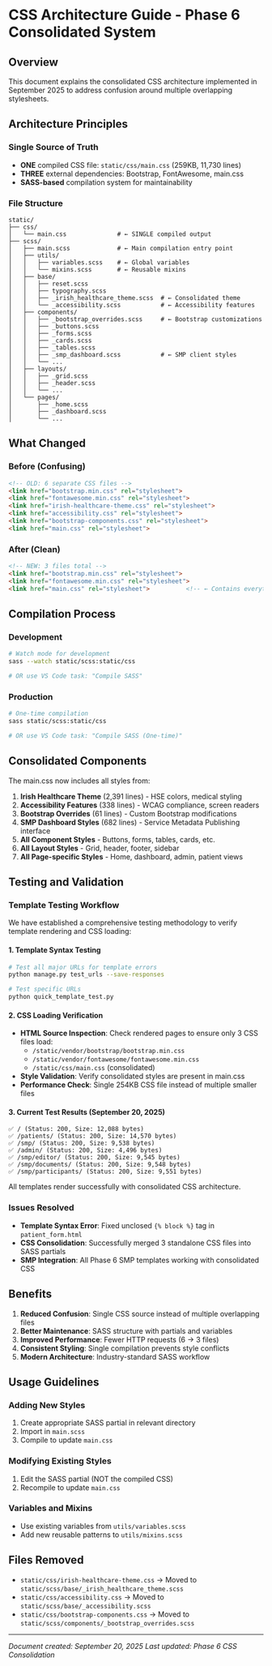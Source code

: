 # CSS Architecture Guide - Phase 6 Consolidated System

## Overview

This document explains the consolidated CSS architecture implemented in September 2025 to address confusion around multiple overlapping stylesheets.

## Architecture Principles

### Single Source of Truth

- **ONE** compiled CSS file: `static/css/main.css` (259KB, 11,730 lines)
- **THREE** external dependencies: Bootstrap, FontAwesome, main.css
- **SASS-based** compilation system for maintainability

### File Structure

```
static/
├── css/
│   └── main.css              # ← SINGLE compiled output
├── scss/
│   ├── main.scss             # ← Main compilation entry point
│   ├── utils/
│   │   ├── variables.scss    # ← Global variables
│   │   └── mixins.scss       # ← Reusable mixins
│   ├── base/
│   │   ├── reset.scss
│   │   ├── typography.scss
│   │   ├── _irish_healthcare_theme.scss  # ← Consolidated theme
│   │   └── _accessibility.scss           # ← Accessibility features
│   ├── components/
│   │   ├── _bootstrap_overrides.scss     # ← Bootstrap customizations
│   │   ├── _buttons.scss
│   │   ├── _forms.scss
│   │   ├── _cards.scss
│   │   ├── _tables.scss
│   │   ├── _smp_dashboard.scss           # ← SMP client styles
│   │   └── ...
│   ├── layouts/
│   │   ├── _grid.scss
│   │   ├── _header.scss
│   │   └── ...
│   └── pages/
│       ├── _home.scss
│       ├── _dashboard.scss
│       └── ...
```

## What Changed

### Before (Confusing)

```html
<!-- OLD: 6 separate CSS files -->
<link href="bootstrap.min.css" rel="stylesheet">
<link href="fontawesome.min.css" rel="stylesheet">
<link href="irish-healthcare-theme.css" rel="stylesheet">
<link href="accessibility.css" rel="stylesheet">
<link href="bootstrap-components.css" rel="stylesheet">
<link href="main.css" rel="stylesheet">
```

### After (Clean)

```html
<!-- NEW: 3 files total -->
<link href="bootstrap.min.css" rel="stylesheet">
<link href="fontawesome.min.css" rel="stylesheet">
<link href="main.css" rel="stylesheet">          <!-- ← Contains everything -->
```

## Compilation Process

### Development

```bash
# Watch mode for development
sass --watch static/scss:static/css

# OR use VS Code task: "Compile SASS"
```

### Production

```bash
# One-time compilation
sass static/scss:static/css

# OR use VS Code task: "Compile SASS (One-time)"
```

## Consolidated Components

The main.css now includes all styles from:

1. **Irish Healthcare Theme** (2,391 lines) - HSE colors, medical styling
2. **Accessibility Features** (338 lines) - WCAG compliance, screen readers
3. **Bootstrap Overrides** (61 lines) - Custom Bootstrap modifications
4. **SMP Dashboard Styles** (682 lines) - Service Metadata Publishing interface
5. **All Component Styles** - Buttons, forms, tables, cards, etc.
6. **All Layout Styles** - Grid, header, footer, sidebar
7. **All Page-specific Styles** - Home, dashboard, admin, patient views

## Testing and Validation

### Template Testing Workflow

We have established a comprehensive testing methodology to verify template rendering and CSS loading:

#### 1. Template Syntax Testing

```bash
# Test all major URLs for template errors
python manage.py test_urls --save-responses

# Test specific URLs
python quick_template_test.py
```

#### 2. CSS Loading Verification

- **HTML Source Inspection**: Check rendered pages to ensure only 3 CSS files load:
  - `/static/vendor/bootstrap/bootstrap.min.css`
  - `/static/vendor/fontawesome/fontawesome.min.css`
  - `/static/css/main.css` (consolidated)
- **Style Validation**: Verify consolidated styles are present in main.css
- **Performance Check**: Single 254KB CSS file instead of multiple smaller files

#### 3. Current Test Results (September 20, 2025)

```
✅ / (Status: 200, Size: 12,088 bytes)
✅ /patients/ (Status: 200, Size: 14,570 bytes)
✅ /smp/ (Status: 200, Size: 9,538 bytes)
✅ /admin/ (Status: 200, Size: 4,496 bytes)
✅ /smp/editor/ (Status: 200, Size: 9,545 bytes)
✅ /smp/documents/ (Status: 200, Size: 9,548 bytes)
✅ /smp/participants/ (Status: 200, Size: 9,551 bytes)
```

All templates render successfully with consolidated CSS architecture.

### Issues Resolved

- **Template Syntax Error**: Fixed unclosed `{% block %}` tag in `patient_form.html`
- **CSS Consolidation**: Successfully merged 3 standalone CSS files into SASS partials
- **SMP Integration**: All Phase 6 SMP templates working with consolidated CSS

## Benefits

1. **Reduced Confusion**: Single CSS source instead of multiple overlapping files
2. **Better Maintenance**: SASS structure with partials and variables
3. **Improved Performance**: Fewer HTTP requests (6 → 3 files)
4. **Consistent Styling**: Single compilation prevents style conflicts
5. **Modern Architecture**: Industry-standard SASS workflow

## Usage Guidelines

### Adding New Styles

1. Create appropriate SASS partial in relevant directory
2. Import in `main.scss`
3. Compile to update `main.css`

### Modifying Existing Styles

1. Edit the SASS partial (NOT the compiled CSS)
2. Recompile to update `main.css`

### Variables and Mixins

- Use existing variables from `utils/variables.scss`
- Add new reusable patterns to `utils/mixins.scss`

## Files Removed

- `static/css/irish-healthcare-theme.css` → Moved to `static/scss/base/_irish_healthcare_theme.scss`
- `static/css/accessibility.css` → Moved to `static/scss/base/_accessibility.scss`
- `static/css/bootstrap-components.css` → Moved to `static/scss/components/_bootstrap_overrides.scss`

---

*Document created: September 20, 2025*
*Last updated: Phase 6 CSS Consolidation*
